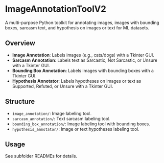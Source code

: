 # ImageAnnotationToolV2
A multi-purpose Python toolkit for annotating images, images with bounding boxes, sarcasm text, and hypothesis on images or text for ML datasets.

## Overview
- **Image Annotation**: Labels images (e.g., cats/dogs) with a Tkinter GUI.
- **Sarcasm Annotation**: Labels text as Sarcastic, Not Sarcastic, or Unsure with a Tkinter GUI.
- **Bounding Box Annotation**: Labels images with bounding boxes with a Tkinter GUI.
- **Hypothesis Annotator**: Labels hypotheses on images or text as Supported, Refuted, or Unsure with a Tkinter GUI.

## Structure
- `image_annotation/`: Image labeling tool.
- `sarcasm_annotation/`: Text sarcasm labeling tool.
- `bounding_box_annotation/`: Image labeling tool with bounding boxes.
- `hypothesis_annotator/`: Image or text hypotheses labeling tool.

## Usage
See subfolder READMEs for details.
